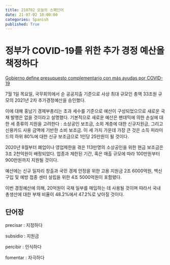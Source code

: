 ```yaml
---
title: 210702 오늘의 스페인어
date: 21-07-02 10:00:00
categories: Spanish
published: True
---
```


# 정부가 COVID-19를 위한 추가 경정 예산을 책정하다

[Gobierno define presupuesto complementario con más ayudas por COVID-19](http://world.kbs.co.kr/service/news_view.htm?lang=s&Seq_Code=76422)

7월 1일 목요일, 국무회의에서 순 공공지출 기준으로 사상 최대 규모인 총액 33조원 규모의 2021년 2차 추가경정예산을 승인했다.

이에 대해 홍남기 경제부총리는 초과 세수를 기준으로 예산이 구성되었으므로 새로운 국채 발행은 없을 것이라고 설명했다.
기본적으로 새로운 예산은 팬데믹에 의한 손실에 대한 세 종류의 지원을 고려한다 : 소상공인 보조금, 소외 계층에 대한 신규지원금, 그리고 신용카드 사용 금액에 기반한 소비 보조금. 이 세 가지 가운데 가장 큰 것은 소득 피라미드의 하위 80%에 대한 신규 보조금으로 1인당 25만원이 될 것이다.

2020년 8월부터 폐업이나 영업제한을 겪은 113만명의 소상공인을 위한 현금 보조금은 3조 2천억원이 배정되었다. 업종과 제한된 기간, 혹은 매출 규모에 따라 100만원부터 900만원까지 지원될 것이다.

예산에는 신규 일자리 창출과 국민 경제 안정을 위한 고용 지원금 2조 6000억원, 백신 구입 및 예방 접종 센터 설립을 위한 4조 5000억원이 포함됐다.

이번 경정예산에 의해, 20억원이 국채 일부를 매입하는 데 사용될 것이며 따라서 국내 총생산에 대한 부채 비율이 48.2%에서 47.2%로 낮아질 것이다.

## 단어장

precisar : 지정하다

subsidio : 지원금

percibir : 인식하다

fomentar : 자극하다

